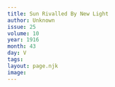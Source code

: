 ```yaml
---
title: Sun Rivalled By New Light
author: Unknown
issue: 25
volume: 10
year: 1916
month: 43
day: V
tags:
layout: page.njk
image:
---
```



